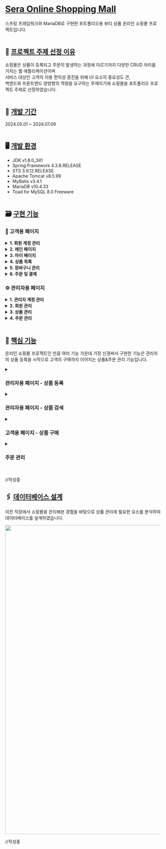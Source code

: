 # <u>Sera Online Shopping Mall</u>
스프링 프레임워크와 MariaDB로 구현한 포트폴리오용 뷰티 상품 온라인 쇼핑몰 프로젝트입니다.
<br><br>

## 📝 <u>프로젝트 주제 선정 이유</u>
쇼핑몰은 상품이 등록되고 주문이 발생하는 과정에 이르기까지 다양한 CRUD 처리를 거치는 웹 애플리케이션이며<br>
서비스 대상인 고객의 이용 편의성 증진을 위해 UI 요소의 중요성도 큰,<br>
백엔드와 프론트엔드 양방향의 역량을 요구하는 주제이기에 쇼핑몰을 포트폴리오 프로젝트 주제로 선정하였습니다.
<br><br>

## 📅 <u>개발 기간</u>
2024.05.01 ~ 2024.07.09
<br><br>

## 🖥️ <u>개발 환경</u>
*  JDK v1.8.0_341
*  Spring Framework 4.3.8.RELEASE
*  STS 3.9.12.RELEASE
*  Apache Tomcat v8.5.99
*  MyBatis v3.4.1
*  MariaDB v10.4.33
*  Toad for MySQL 8.0 Freeware
<br><br>

## 🗃️ <u>구현 기능</u>
### 🛒 고객용 페이지

<details> 
  <summary><strong>1. 회원 계정 관리</strong></summary>
  
  - 회원가입
  - 로그인/로그아웃
  - 아이디 찾기/비밀번호 재설정
</details>

<details>
  <summary><strong>2. 메인 페이지</strong></summary>
  
  - 베스트셀러 상품 출력
  - 피부 타입별 추천 상품 출력
</details>

<details>
  <summary><strong>3. 마이 페이지</strong></summary>
  
  - 회원정보 수정
  - 회원 탈퇴
  - 마일리지 조회
  - 주문 내역 조회
  - 주문 취소/반품 요청
</details>

<details>
  <summary><strong>4. 상품 목록</strong></summary>

  - 상품 목록 및 검색
  - 상품 상세 페이지
  - 상품 조회수 표시
  - 상품 리뷰 및 평가
</details>

<details>
  <summary><strong>5. 장바구니 관리</strong></summary>
  
  - 장바구니 등록
  - 장바구니 조회
  - 장바구니 삭제
</details>

<details>
  <summary><strong>6. 주문 및 결제</strong></summary>
  
  - 주문 등록
  - 비회원 주문
  - 결제 처리
  - 마일리지 적립
  - 마일리지 차감
</details>

### ⚙️ 관리자용 페이지

<details>
  <summary><strong>1. 관리자 계정 관리</strong></summary>
  
  - 관리자 등록
  - 로그인/로그아웃
  - 관리자 목록
  - 관리자 검색
  - 관리자 수정
</details>

<details>
  <summary><strong>2. 회원 관리</strong></summary>
  
  - 회원 목록
  - 회원 검색
  - 회원 수정
  - 블랙리스트/휴면 회원 등록
  - 블랙리스트/휴면 회원 목록 조회
  - 블랙리스트/휴면 회원 검색
  - 블랙리스트/휴면 회원 상태 해제
</details>

<details>
  <summary><strong>3. 상품 관리</strong></summary>
  
  - 카테고리 목록 조회
  - 상품 등록
  - 상품 검색
  - 상품 수정
  - 상품 품절
  - 상품 일시 삭제
  - 상품 복원
  - 상품 영구 삭제
</details>

<details>
  <summary><strong>4. 주문 관리</strong></summary>
  
  - 주문 목록
  - 주문 검색
  - 주문 정보 수정
  - 주문 취소/반품 처리
</details>
<br> 

## 📍 <u>핵심 기능</u>
온라인 쇼핑몰 프로젝트인 만큼 여러 기능 가운데 가장 신경써서 구현한 기능은 관리자의 상품 등록을 시작으로 고객의 구매까지 이어지는 상품&주문 관리 기능입니다.

<details>
  <summary><h3>관리자용 페이지 - 상품 등록</h3></summary>
  <br>

  <h4>- 상품 정보 입력폼</h4>
  <div>
    ${\textsf{\color{LightGray}/sera/src/main/webapp/WEB-INF/views/admin/goods/goodsRegist.jsp 중}}$
    <p>
      <img src="https://github.com/user-attachments/assets/71dd79c7-5493-497a-98bc-2f3045065359" width="500px">
      <img src="https://github.com/user-attachments/assets/12711609-83e0-41a7-ae78-3338bd505bcc" width="500px">
    </p>
  </div>

  상품 등록 페이지의 모습입니다.<br> 
  상품 관리에 필요한 일련의 정보들을 Controller를 통해 DB로 전달하기 위한 입력폼을 구성했습니다.
  <br><br>

  <h4>- 상품 매입가에 따른 판매가 최소치 설정</h4>
  <div>
    ${\textsf{\color{LightGray}/sera/src/main/webapp/WEB-INF/views/admin/goods/goodsRegist.jsp 중}}$
    <p>
      <img src="https://github.com/user-attachments/assets/32cc16a9-dc59-40f1-9cda-ddb84ff3c1c4" width="500px">
      <img src="https://github.com/user-attachments/assets/424e20dd-ab2a-4bed-9bfb-625b3babd09a" width="500px">
    </p>
  </div>
  매입가 보다 판매가를 낮은 값으로 입력할 수 없도록 하기 위해 매입가의 입력 값이 변경되는 경우 판매가를 입력하는 number 타입 input 태그의 min 속성 값을 매입가에 입력된 값으로 변경 되도록 구현했습니다.
  <br><br> 
  판매가를 포함한 number 타입 input 태그의 입력 값이 min 속성보다 작은 경우 
  입력된 값을 min값으로 변경되도록 구현하는 코드를 추가로 작성했습니다.
  <br><br>

  <h4>- 상품 섬네일 이미지 업로드</h4>
  <div>
    ${\textsf{\color{LightGray}/sera/src/main/webapp/WEB-INF/views/admin/goods/goodsRegist.jsp 중}}$
    <p>
      <img src="https://github.com/user-attachments/assets/72e503ea-d91c-4ca8-aca2-9e3290841d1f" width="300px">
    </p>
  </div>

  <div>
    ${\textsf{\color{LightGray}/sera/src/main/webapp/resources/js/empImageUpload.js 중}}$
    <p>
      <img src="https://github.com/user-attachments/assets/4c56710b-6c3c-4441-a19d-74c6c2e31fca" width="500px">
    </p>
  </div>

  <div>
    ${\textsf{\color{LightGray}/sera/src/main/java/org/admin/controller/EmpController.java 중}}$
    <p>
      <img src="https://github.com/user-attachments/assets/54471773-fda2-4816-a9d5-73f3e3f4be7e" width="800px">
    </p>
  </div>

  <div>
    ${\textsf{\color{LightGray}/sera/src/main/java/org/admin/controller/AdminGoodsController.java 중}}$
    <p>
      <img src="https://github.com/user-attachments/assets/d1e5eb57-c08f-4bff-a354-1dde295278c3" width="500px">
      <img src="https://github.com/user-attachments/assets/0033ca15-709f-4321-8b41-6ec181bf3803" width="400px">
    </p>
  </div>
  상품 섬네일 이미지 등록은 미리보기 처리를 위해 페이지 전체 갱신 없이 ajax로 처리했습니다. 
  <br>
  이때 AdminGoodsController.java에서 goodsRegist.jsp로 전달된 <strong>등록일자 + 로그인한 관리자 id + 현재 상품 이미지 디렉토리 내 파일 수</strong> 조합으로 된 문자열 값을 이미지 파일이 업로드 될 디렉토리명으로 생성하기 위해 ajax url 요청으로 문자열 값을 itemName 파라미터로 전달했습니다.
  <br><br>

  <h4>- 상품 상세 정보 (이미지 + 텍스트) 업로드</h4>
  <div>
    ${\textsf{\color{LightGray}/sera/src/main/webapp/WEB-INF/views/admin/goods/goodsRegist.jsp 중}}$
    <p>
      <img src="https://github.com/user-attachments/assets/b7e7ae54-b70f-4083-b829-83db4fdf60f4" width="400px">
      <img src="https://github.com/user-attachments/assets/d7fe9e9b-699d-47f6-82d0-834233fb4141" width="500px">
    </p>
  </div>

  <div>
    ${\textsf{\color{LightGray}/sera/src/main/java/org/admin/controller/EmpController.java 중}}$
    <p>
      <img src="https://github.com/user-attachments/assets/02a30938-19fd-4223-bb29-3467c9f04e81" width="500px">
    </p>
  </div>

  상품 상세 정보는 이미지와 텍스트가 같이 내용에 첨부될 수 있도록 textarea 태그와 ckeditor로 구현했습니다.
  <br><br>
  이때 상품 섬네일 이미지와 마찬가지로 AdminGoodsController.java에서 goodsRegist.jsp로 전달된 <strong>등록일자 + 로그인한 관리자 id + 현재 상품 이미지 디렉토리 내 파일 수</strong> 조합의 된 문자열 값을 이미지 파일이 업로드 될 디렉토리명으로 생성하기 위해 ajax url 요청으로 문자열 값을 imgaeUploadPath 파라미터로 전달했습니다.

<br><br>

이렇게 입력된 정보들은 goodsRegist.jsp에서 AdminGoodsController.java의 goodsRegist 메서드로 입력 정보의 요청을 전달, AdminGoodsController에서 service, repository 순으로 요청을 전달하여 DB의 상품 정보 테이블에 새로운 상품 정보를 등록합니다.
<br><br>
</details>

<details>
  <summary><h3>관리자용 페이지 - 상품 검색</h3></summary>
  <br>

  <h4>- 상품 검색폼</h4>
  <div>
    ${\textsf{\color{LightGray}/sera/src/main/webapp/WEB-INF/views/admin/goods/goodsList.jsp 중}}$
    <p>
      <img src="https://github.com/user-attachments/assets/6e943083-f368-4b8a-a82e-b1c987c0fb0a" width="500px">
    </p>
  </div>
  상품 목록 페이지중 검색폼의 모습입니다.<br>
  관리자 페이지에서 상품을 조건별로 검색하는 기능을 구현하기 위해 &lt;input type="text"&gt;, &lt;input type="date"&gt;, &lt;input type="number"&gt;, &lt;select&gt;, &lt;input type="radio"&gt; 태그를 사용하여 여러 검색 조건을 입력받는 입력폼을 구현했습니다.
  <br>
  입력받은 값은 SELECT 쿼리문으로 DB에서 상품 목록을 검색할 때의 조건으로 사용됩니다.
  <br><br>
  <strong>&lt;input type="text"&gt;, &lt;input type="date"&gt;, &lt;input type="number"&gt;</strong> 태그로 입력받은 값들은 상품명, 상품 가격과 같이 관리자가 자유롭게 입력할 수 있는 키워드로 SELECT 쿼리문에서 WHERE 절의 비교 조건값으로 사용됩니다.<br>
  <strong>&lt;select&gt;</strong> 태그로 받은 값은 등록일/수정일, 판매가/매입가와 같은 검색 유형을 선택하는 값으로 SELECT 쿼리문에서 WHERE 절의 컬럼명으로 사용됩니다.<br>
  <strong>&lt;input type="radio"&gt;</strong> 태그로는 검색 조건을 선택적으로 입력 받으며 입력 받은 값은 SELECT 쿼리문에서 WHERE 절의 비교 조건값으로 사용됩니다.<br>
  <br><br>

  <h4>- 분류별 상품 검색</h4>
  <div>
    ${\textsf{\color{LightGray}/sera/src/main/resources/mappers/adminGoodsMapper.xml 중}}$
    <p>
      <img src="https://github.com/user-attachments/assets/a8076a80-95ab-4689-b09e-84f9cf78453f" width="500px">
    </p>
  </div>
  <div>
    ${\textsf{\color{LightGray}/sera/src/main/webapp/WEB-INF/views/admin/goods/goodsList.jsp 중}}$
    <p>
      <img src="https://github.com/user-attachments/assets/6cf0681f-ba96-49b8-b805-faec0a2c3752" width="500px">
    </p>
  </div>
  검색폼 분류 항목에서 &lt;select&gt; 태그로 입력받은 값은 searchkey 파라미터로 전달되어 SELECT 쿼리문에서 WHERE 절의 컬럼명으로 사용됩니다.<br>
  아래는 선택된 검색 유형별로 SELECT 쿼리문에서 어떤 컬럼명이 사용 되는지를 설명한 예시입니다.<br><br>
  
  <strong>상품명</strong> ->  goods_name : tbl_goods(상품) 테이블에서 상품명을 저장한 컬럼<br>
  <strong>일련번호</strong> -> goods_id : tbl_goods(상품) 테이블에서 상품의 일련번호를 저장한 컬럼<br>
  <strong>상품 검색키워드</strong> -> goods_search_key : tbl_goods(상품) 테이블에서 검색 키워드를 저장한 값으로 고객이 상품을 검색할 때 입력할만한, 상품과 관련성이 높은 키워드를 저장하여 검색 노출도를 올리기 위해 사용하는 컬럼입니다.<br> 
  <strong>등록자</strong> -> emp_id : tbl_goods(상품) 테이블에서 상품을 등록한 관리자의 계정 id를 저장한 값이며 유효한 값만을 저장하기 위해 tbl_emp(관리자) 테이블의 PRIMARY KEY를 참조한 컬럼입니다.<br>
  <br>
  검색폼 분류 항목에서 &lt;input type="text"&gt; 태그로 입력 받은 값은 searchKeyVaue 파라미터로 전달되어 SELECT 쿼리문에서 WHERE 절의 조건값으로 사용됩니다.<br>
  LIKE 술어로 조회하기에 선택한 분류(컬럼)에서 입력한 문자열 값과 일부 일치하는 상품들이 검색됩니다.
  <br><br>

  <h4>- 카테고리별 상품 검색</h4>
  <div>
    ${\textsf{\color{LightGray}/sera/src/main/webapp/WEB-INF/views/admin/goods/goodsList.jsp 중}}$
    <p>
      <img src="https://github.com/user-attachments/assets/f2aba10d-3f57-4d87-a4c4-166555ba704d" width="500px">
    </p>
  </div>
  모든 상품들은 대분류 - 중분류 층으로 이루어진 카테고리 값을 가지고 있습니다.<br>
  상품 검색시 카테고리별 상품 검색이 가능하도록 구현하였습니다.
  <br><br>

  <h4>- 데이터베이스의 카테고리 테이블을 참조하여 검색</h4>
  <div>
    ${\textsf{\color{LightGray}/sera/src/main/resources/mappers/adminGoodsMapper.xml 중}}$
    <p>
      <img src="https://github.com/user-attachments/assets/03314e2e-a35b-4bd7-9555-ed62c56c79dd" width="500px">
    </p>
  </div>
  <div>
    ${\textsf{\color{LightGray}상품 테이블과 카테고리 테이블의 foreign key 제약 관계}}$
    <p>
      <img src="https://github.com/user-attachments/assets/3be0b76b-572c-4527-aafe-781fe9fd11cd" width="500px">
    </p>
  </div>
  상품 정보중 대분류, 중분류의 카테고리 값은 유효한 값만을 저장하게 하기 위해 DB에서 tbl_goods(상품) 테이블과 tbl_category(카테고리) 테이블간에 FOREIGN KEY 제약 조건을 걸어두었습니다.<br>
  따라서 SELECT 쿼리문에서 카테고리 값을 검색 조건으로 사용할 경우 상품 테이블과 카테고리 테이블을 조인하여 검색합니다.
  <br>
  <strong>*상품 테이블에는 카테고리 관련 정보중 카테고리 번호만 저장되어 있고
  카테고리의 대분류명, 중분류명 값은 카테고리 테이블에 저장되어 있습니다.</strong>
  <br><br>

  <h4>- 관리자 권한에 따라 선택 가능한 카테고리 항목</h4>
  <div>
    ${\textsf{\color{LightGray}최고 권한의 관리자로 로그인한 경우}}$
      <p><img src="https://github.com/user-attachments/assets/c7b89105-3614-413e-8def-9327f805c5e4" width="500px"></p>
  </div>
  <div>
    ${\textsf{\color{LightGray}"헤어케어" 카테고리의 담당 부서 관리자로 로그인 한 경우}}$
      <p><img src="https://github.com/user-attachments/assets/ee09b64d-19e1-4b50-81b7-47854a5ef3af" width="500px"></p>
  </div>
  <div>
    ${\textsf{\color{LightGray}"바디 핸드케어" 카테고리의 담당 부서 관리자로 로그인 한 경우}}$
      <p><img src="https://github.com/user-attachments/assets/c794de13-d08e-4bc0-9c4a-0ba427ca7a5d" width="500px"></p>
  </div>
  <div>
    ${\textsf{\color{LightGray}/sera/src/main/webapp/WEB-INF/views/admin/goods/goodsList.jsp 중}}$
      <p><img src="https://github.com/user-attachments/assets/7d08eee4-8fdd-4308-9a36-a0e4bf082123" width="650px"></p>
  </div>

  카테고리 항목에서 &lt;select&gt; 태그 내의 선택값은 JSTL Core의 &lt;if&gt; 태그를 사용하여 관리자의 부서에 해당되는 카테고리만 표기 되도록 구현했습니다.
  <br><br>

  <h4>- 관리자 권한에 따라 검색되는 상품 필터링</h4>
  <div>
    ${\textsf{\color{LightGray}/sera/src/main/resources/mappers/adminGoodsMapper.xml 중}}$
    <p>
      <img src="https://github.com/user-attachments/assets/ed6acf6c-42ad-44ae-8b73-58c71a1bf876" width="500px">
    </p>
  </div>
  상품이 검색될 때 카테고리별 담당 부서의 관리자나 최고 권한을 가진 관리자에게만 검색 되도록 제한을 걸었습니다.<br>
  DB의 tbl_category (상품 카테고리) 테이블과 tbl_emp (관리자 정보) 테이블에는 담당 부서명을 저장하는 depart 컬럼이 있으며<br> 
  SELECT 쿼리문으로 상품 조회시 두 테이블의 depart 컬럼의 값을 비교하여 일치하는 경우에만 상품이 검색되는 형태로 구현했습니다.
  <br><br>
  
  검색폼 카테고리 항목에서 &lt;select&gt; 태그로 입력받은 값(카테고리 대분류, 소분류)은 inputCateId 파라미터로 전달됩니다. 선택된 값이 없는 경우 “not_choose” 문자열 값이 전달됩니다.
  depart 파리미터로는 로그인중인 관리자의 부서명 정보가 전달되며 inputCateId로 전달 받은 값이 "not_choose"인 경우 전달받은 depart 파라미터의 값으로 관리자의 부서 정보와 일치하는 상품을 검색합니다.
  <br><br>
  최고 관리자의 경우 부서에 상관없이 모든 상품의 조회가 가능하므로 이 조건을 무시합니다.
  (최고 관리자의 경우 depart로 all 값이 전달되어 이 경우 and cate.depart = #{depart} 쿼리문을 실행하지 않습니다.)
  <br><br>

  <h4>- 입력된 카테고리 값에 따른 상품 검색</h4>
  <div>
    ${\textsf{\color{LightGray}/sera/src/main/resources/mappers/adminGoodsMapper.xml 중}}$
    <p>
      <img src="https://github.com/user-attachments/assets/3a254186-f97a-4dbc-b7b6-67d8b16baec7" width="500px">
    </p>
  </div>
  <div>
    ${\textsf{\color{LightGray}/sera/src/main/webapp/WEB-INF/views/admin/goods/goodsList.jsp 중}}$
    <p>
      <img src="https://github.com/user-attachments/assets/013516ea-1b56-4fad-968a-9f0d82a57e3e" width="500px">
    </p>
  </div>
  카테고리 항목의 &lt;select&gt; 태그에서 전달된 값이 있는 경우 선택한 카테고리명을 조건으로 상품 목록을 검색합니다.
  <br><br>
  main_type : 대분류명<br>
  Category_id : 중분류명 대신 카테고리 아이디 값으로 비교
  <br><br>
  대분류, 중분류 select 값 중 “전체”를 선택하면 카테고리명 대신 “allType” 문자열 값이 전달됩니다. 
  <br><br>
  이 경우 카테고리명을 조건으로 한 비교 쿼리문을 실행하지 않고 모든 상품을 검색합니다.
  <br><br>
  <strong>* 카테고리 select 항목의 ”전체” 옵션은 최고 관리자에게만 노출됩니다.</strong>
  <br><br>

  <h4>- 판매 상태별 상품 검색</h4>
  <div>
    ${\textsf{\color{LightGray}/sera/src/main/resources/mappers/adminGoodsMapper.xml 중}}$
    <p>
      <img src="https://github.com/user-attachments/assets/a4244871-4e13-470f-9f26-300cdf94ce7b" width="500px">
    </p>
  </div>
  <div>
    ${\textsf{\color{LightGray}/sera/src/main/webapp/WEB-INF/views/admin/goods/goodsList.jsp 중}}$
    <p>
      <img src="https://github.com/user-attachments/assets/377ff229-01ab-4db0-9368-6173dc30d864" width="500px">
    </p>
  </div>
  판매 상태별로 상품을 검색하기 위해 판매 상태 정보를 담은 값을 saleActive 파라미터로 전달합니다.
  <br><br>
  <strong>상품 목록 페이지</strong>에서 검색하는 경우 saleActive의 값이 <strong>for_sale</strong>로 전달되며<br>
  <strong>삭제 상품 목록 페이지</strong>에서 검색 하는 경우 saleActive 값이 <strong>goods_delete</strong>로 전달됩니다.
  <br><br>

   <h4>- 가격, 등록 일자별 상품 검색</h4>
   <div>
    ${\textsf{\color{LightGray}/sera/src/main/resources/mappers/adminGoodsMapper.xml 중}}$
    <p>
      <img src="https://github.com/user-attachments/assets/71a29991-acfd-4f7b-bfda-d8de57286912" width="500px">
    </p>
  </div>
  <div>
    ${\textsf{\color{LightGray}/sera/src/main/webapp/WEB-INF/views/admin/goods/goodsList.jsp 중}}$
    <p>
      <img src="https://github.com/user-attachments/assets/3acef6de-03ec-4a37-a29e-5f2410eae129" width="500px">
    </p>
  </div>
  입력한 가격 범위(매입가/판매가), 일자 범위(등록일/수정일)를 조건으로 상품을 검색합니다.
  <br><br>
  ${priceRangeSelect} : 등록/수정일 항목의 &lt;select&gt; 태그에서 선택한 값<br>
  #{priceBeign} : 판매 항목의 첫번째 &lt;input type="number"&gt; 입력폼에 입력한 값<br>
  #{priceEnd} : 판매 항목의 두번째 &lt;input type="number"&gt; 입력폼에 입력한 값
  <br><br>
  ${dateRangeSelect} : 등록/수정일 항목의 &lt;select&gt; 태그에서 선택한 값<br>
  #{dateBeign} : 등록/수정일 항목의 첫번째 &lt;input type="date"&gt; 입력폼에 입력한 값<br>
  #{dateEnd} : 등록/수정일 항목의 두번째 &lt;input type="date"&gt; 입력폼에 입력한 값
  <br><br>
  ${turnSelect} : 정렬기준 항목의 &lt;input type="radio"&gt; 태그 중 선택한 값<br>
  ${listSort} : 내림자순, 오름차순 중 선택한 값
  <br><br>

  <h4>- 목록 페이지의 페이지 번호에 따른 검색 상품수 범위 설정</h4>
  <div>
    ${\textsf{\color{LightGray}/sera/src/main/webapp/WEB-INF/views/admin/goods/goodsList.jsp 중}}$
    <p>
      <img src="https://github.com/user-attachments/assets/48414fa3-2026-46af-bd69-5a30c827f8cf" width="500px">
    </p>
  </div>
  <div>
    ${\textsf{\color{LightGray}/sera/src/main/resources/mappers/adminGoodsMapper.xml 중}}$
    <p>
      <img src="https://github.com/user-attachments/assets/e223c9e4-5a98-4356-9a9b-34cd1bd74394" width="500px">
    </p>
  </div>
  <div>
    ${\textsf{\color{LightGray}/sera/src/main/java/org/admin/controller/AdminGoodsController.java 중}}$
    <p>
      <img src="https://github.com/user-attachments/assets/6d0a1417-527e-4a39-b7ed-70b142598b34" width="500px">
    </p>
  </div>
  LIMIT 술어를 사용하여 상품 목록 페이지의 페이지 번호에 따라 검색할 상품의 범위를 설정합니다.
  <br><br>
  pageCnt (정수형 변수) : 제한된 조회 범위 중 시작 순번<br>
  PAGE_MAX_AD_GOODS_CNT (정수형 상수) : 한 페이지에 표시할 최대 상품 개수 = 10
  <br><br>
  예로 페이지 번호가 3이면<br>
  pageCnt = (3-1) * 10 = 20<br>
  조회된 상품 중 21번째 상품부터 10개의 상품을 정보를 반환합니다<br>
  <strong>*LIMIT의 범위는 0번부터 순번을 새기 시작하므로 20은 21번째 상품을 의미</strong>
  <br><br>
  
  <h4>- 검색된 상품 정보 전달</h4>
  <div>
    ${\textsf{\color{LightGray}/sera/src/main/java/org/admin/controller/AdminGoodsController.java 중}}$
    <p>
      <img src="https://github.com/user-attachments/assets/f53ebaff-d52a-4409-81de-b274304b84fd" width="500px">
    </p>
  </div>
  조회된 상품 정보들은 GoodsVO 클래스형 배열 변수에 저장되어 다시 상품 목록 페이지로 전달됩니다.
  <br><br>
</details>

<details>
  <summary><h3>고객용 페이지 - 상품 구매</h3></summary>
  <br>

  <h4>- 상품 정보 조회</h4>
  <div>
    ${\textsf{\color{LightGray}/sera/src/main/java/org/sera/controller/GoodsController.java 중}}$
    <p>
      <img src="https://github.com/user-attachments/assets/41b9a6bb-fd1d-4fb0-a0fd-7e4512ab8486" width="500px">
    </p>
  </div>
  <div>
    ${\textsf{\color{LightGray}/sera/src/main/webapp/WEB-INF/views/goods/goodsOne.jsp 중}}$
    <p>
      <img src="https://github.com/user-attachments/assets/5258ad76-31db-4245-8c4f-7546899052f7" width="1000px">
    </p>
  </div>
  <div>
    ${\textsf{\color{LightGray}/sera/src/main/webapp/WEB-INF/views/goods/goodsOne.jsp 중}}$
    <p>
      <img src="https://github.com/user-attachments/assets/fdf43819-9786-448a-86cf-2f452549abfc" width="700px">
    </p>
  </div>
  상품 상세 페이지입니다. <br> 
  Contorller로 상품 상세 페이지 호출 요청이 전달되면 요청과 함께 전달받은 상품 일련번호 값으로 DB의 tbl_goods(상품 정보) 테이블에서 일련번호에 해당하는 상품 정보를 검색하여 
  ValueObject GoodsVO 클래스형 변수 gvo에 값을 저장한 후 상품 페이지 view에 goodsInfo라는 이름으로 상품 정보를 전달합니다.
  <br><br><br>

  <h4>- 상품 재고량에 따른 상품 구매량 제한</h4>
  <div>
    ${\textsf{\color{LightGray}/sera/src/main/webapp/WEB-INF/views/goods/goodsOne.jsp}}$
    <p><img src="https://github.com/user-attachments/assets/c0f8ea4d-4d8c-4ac0-a342-44bca4df87b2" width="500px"></p>
    <p><img src="https://github.com/user-attachments/assets/5674f910-4aec-497f-bcaf-d1b55437d79d" width="700px"></p>
    <p><img src="https://github.com/user-attachments/assets/55152f42-be8d-4a9b-acc3-4da6c6ef54e4" width="500px"></p>
    <p><img src="https://github.com/user-attachments/assets/d156ce03-7549-4c57-8c86-3d362dbb47e6" width="500px"></p>
  </div>
  Contorller에서 전달받은 상품 정보(goodsInfo)의 속성 amount는 상품의 재고량을 저장한 값으로 구매 수량을 입력하는 &lt;input type="number"&gt; 태그에서 max 속성의 값으로 사용됩니다.<br>
  입력된 구매 수량의 값이 amount 값을 초과하는 경우 구매 수량의 값을 amount와 동일한 값으로 변경시키고 최대 구매 가능한 수량을 구매 수량 입력란 우측에 표기하여 재고량 이상으로 구매할 수 없도록 설정하였습니다.
  <br><br>

  <h4>- 상품 구매 방식 선택</h4>
  BUY IT NOW 버튼을 클릭하면 주문서 작성 페이지를 호출하고<br>
  ADD TO CART 버튼을 클릭하면 상세 페이지에 표시중인 상품 정보를 DB의 tbl_cart(장바구니) 테이블에 저장합니다.
  <br><br>

  <h4>- 장바구니 담기</h4>
  <div>
    ${\textsf{\color{LightGray}/sera/src/main/java/org/sera/controller/GoodsController.java 중}}$
    <p>
      <img src="https://github.com/user-attachments/assets/430547ed-a624-4ca9-9d27-733d7bd85c4d" width="500px">
    </p>
  </div>
  상품 상세 페이지에서 ADD TO CART 버튼을 클릭하여 장바구니 페이지를 호출하면 상품 정보와 회원 로그인 중인 고객의 id 정보를 DB의 tbl_cart(장바구니) 테이블에 저장합니다.<br>
  고객의 회원 id는 장바구니 테이블에 등록된 회원간의 장바구니 정보를 구별하는데 사용됩니다.
  <br><br>

  <h4>- 장바구니에 이미 담긴 상품을 추가로 담기</h4>
  <div>
    ${\textsf{\color{LightGray}/sera/src/main/java/org/sera/controller/GoodsController.java 중}}$
    <p>
      <img src="https://github.com/user-attachments/assets/8ebfdfb9-09f8-4909-ac41-bc014a7272d6" width="500px">
    </p>
  </div>
  장바구니에 이미 등록되어 있는 상품을 추가로 담는 경우 상품 정보를 추가로 INSERT 시키는것이 아닌 기존에 담긴 동일 상품의 정보중 구매 수량 값만을 UPDATE 시킵니다.<br>
  구매 수량 값을 추가시킬 때 기존에 담긴 구매 수량과 추가로 담는 구매 수량의 합산 값이 상품의 재고량을 초과하는 경우 구매 수량 값을 재고량 값으로 UPDATE 시킵니다.
  <br><br>

  <h4>- 장바구니에서 구매 수량 변경</h4>
  <div>
    ${\textsf{\color{LightGray}/sera/src/main/webapp/WEB-INF/views/goods/cart.jsp 중}}$
    <p>
      <img src="https://github.com/user-attachments/assets/34cb9454-da6d-4c11-bf02-89e9948f3aa3" width="300px">
    </p>
     <p>
      <img src="https://github.com/user-attachments/assets/4d8b3c0d-27dd-4319-9d8b-ed6d2380f4b7" width="700px">
      <img src="https://github.com/user-attachments/assets/59dc8e8c-f4c8-4381-98ed-0220e59369ef" width="700px">
    </p>
  </div>
  장바구니에서도 구매 수량 변경을 가능하게 구현 했습니다. <br> 
  변경된 구매 수량이 DB에 반영될 때 마다 페이지 재호출이 반복되면 사용자에게 피로를 유발하기에 DB에 반영하는 작업 호출은 Ajax를 통하여 비동기로 처리하였습니다.
  이 때 역시 상품의 재고량 이상의 구매 수량을 입력하는것은 불가능하도록 설정했습니다.
  <br><br>

  <h4>- 장바구니에서 주문서 페이지 호출</h4>
  <div>
    ${\textsf{\color{LightGray}/sera/src/main/webapp/WEB-INF/views/goods/cart.jsp 중}}$
    <p>
      <img src="https://github.com/user-attachments/assets/3d498f8e-2d05-45a6-877b-264539014ea4" width="600px">
    </p>
  </div>
  장바구니 페이지에서 전체구매 버튼을 클릭하면 Controller를 통해 주문서 페이지를 호출하는데<br>
  이 때 로그인 중인 회원의 id를 통해 DB의 tbl_cart(장바구니) 테이블에서 상품 정보들을 검색하여 CartVO(ValueObject) 배열 변수에 저장합니다.<br>
  저장된 상품 정보는 orderInfo라는 이름으로 주문서 페이지 view에 전달됩니다.<br><br>
  그와 동시에 DB의 tbl_member(회원) 테이블에서 회원의 마일리지 정보를 검색하여 회원 로그인 세션에 저장시킵니다.
  <br><br>

  <h4>- 주문서 작성(구매 상품 목록)</h4>
  <div>
    ${\textsf{\color{LightGray}/sera/src/main/webapp/WEB-INF/views/goods/orderForm.jsp 중}}$
    <p>
      <img src="https://github.com/user-attachments/assets/654bb8e0-b484-4d48-9393-cdb940f4e95b" width="500px">
      <img src="https://github.com/user-attachments/assets/1af0016b-e7ab-4ad7-b5f0-7b5dbc048131" width="500px">
    </p>
  </div>
  주문서 작성 페이지중 구매하는 상품의 목록을 안내해주는 단락입니다.<br>
  url를 입력하여 주문서 페이지에 접속하는 등 올바르지 않은 경로로 주문서 페이지에 접근하여 표시할 상품 정보가 없는 경우 "상품 정보가 없습니다." 메세지기 출력 되도록 설정하였습니다. 
  <br><br>

  <h4>- 주문서 작성(배송 정보 작성)</h4>
  <div>
    ${\textsf{\color{LightGray}/sera/src/main/webapp/WEB-INF/views/goods/orderForm.jsp 중}}$
    <p>
      <img src="https://github.com/user-attachments/assets/fd3996f3-8a2c-4a61-91ac-27e0fc9749be" width="500px">
      <img src="https://github.com/user-attachments/assets/3383a226-feef-4ffc-b731-de90c432c0a9" width="500px">
    </p>
  </div>
  주문자의 배송지 정보를 작성하는 단락입니다.<br>
  회원 로그인이 되어 있는 경우 DB의 tbl_member(회원) 테이블에서 배송에 필요한 정보를 조회하여 자동으로 기입하도록 구현했습니다.
  <br><br>

  <h4>- 주문서 작성(결제 정보 작성)</h4>
  <div>
    ${\textsf{\color{LightGray}/sera/src/main/webapp/WEB-INF/views/goods/orderForm.jsp 중}}$
    <p>
      <img src="https://github.com/user-attachments/assets/592bfb79-6e51-48aa-bfae-9f8669806f80" width="330px">
      <img src="https://github.com/user-attachments/assets/0c33809e-53ce-44ea-89fb-976575b154b1" width="330px">
      <img src="https://github.com/user-attachments/assets/11107087-837b-40a2-aa4c-7f698d307505" width="330px">
    </p>
    <p><img src="https://github.com/user-attachments/assets/ae1a8b08-8d7d-431c-896b-c15ce558f430" width="600px"></p>
  </div>
  마일리지로 결제 금액을 할인하고 결제 수단을 선택하는 단락입니다.<br>
  마일리지 입력란은 &lt;input type="number"&gt; 태그로 구현되어 있으며 회원이 보유중인 마일리지 값이 &lt;input type="number"&gt; 태그의 placeholder 속성으로 표시되어 최대 얼마의 할인이 가능한지 알 수 있도록 구현했습니다.<br>
  마일리지 입력란은 보유중인 마일리지 보다 큰 액수를 입력하면 보유중인 마일리지 최대 액수로 입력 값이 변경되며<br>
  보유 마일리지가 총 주문 금액 보다 큰 경우 마일리지 최대 금액을 입력하면 총 주문 금액으로 입력 값이 변경되도록 설정하였습니다.
  <br><br>

  <h4>- 주문서 작성(총 결제 금액 확인)</h4>
  <div>
    ${\textsf{\color{LightGray}/sera/src/main/webapp/WEB-INF/views/goods/orderForm.jsp 중}}$
    <p><img src="https://github.com/user-attachments/assets/0fd06d88-3c41-4ce0-8d6a-e2ec5103eaf5" width="500px"></p>
    <p><img src="https://github.com/user-attachments/assets/3a874c42-6689-4d83-a1ce-b815ed3abf96" width="500px"></p>
  </div>
  결제할 총 금액을 안내하는 결제 금액란입니다.<br>
  상품 목록에 표시된 금액을 모두 합산한 후 마일리지 사용이 이루어진 경우 사용액 만큼 차감하여 표시하도록 구현했습니다.
  <br><br>
  
  <h4>- 주문서 작성(주문 결과)</h4>
  <div>
    ${\textsf{\color{LightGray}/sera/src/main/webapp/WEB-INF/views/goods/orderForm.jsp 중}}$
    <p>
      <img src="https://github.com/user-attachments/assets/88d97a81-04a3-4b22-ac84-cdca741949fe" width="500px">
      <img src="https://github.com/user-attachments/assets/d1457642-b846-40ab-b71c-0c5d84bc2027" width="500px">
    </p>
    <p>
      <img src="https://github.com/user-attachments/assets/30559109-81a8-4055-9470-e8fb00334cd2" width="500px">
      <img src="https://github.com/user-attachments/assets/7cef2d53-3003-4360-870b-274f8bf5d864" width="500px">
    </p>
  </div>
  주문서 작성 완료 후 결제 버튼을 누르면 결제 요청에 대한 처리 결과를 보여주는 주문 결과 페이지를 호출하게 됩니다.<br>
  결제 처리 결과에 따라 다른 메세지를 출력하게 구현했습니다.
  <br><br>
  <strong>결제가 정상적으로 이루어진 경우 </strong> : "주문이 완료 되었습니다." 메세지를 출력합니다.<br>
  <strong>비정상적인 경로로 주문 결과 페이지를 호출한 경우 </strong> : "잘못된 접근입니다." 메세지를 출력합니다.<br>
  <strong>주문 요청한 수량보다 재고가 적은 경우 </strong> : "요청 구매 수량보다 재고 수량이 적어 구매가 불가합니다." 메세지를 출력합니다.<br> 주문이 여러 사용자에게서 동시다발적으로 이루어질 경우 주문 처리 도중에 다른 주문자에 의해 재고가 차감되는 경우를 대비한 메세지입니다. 
  <strong>주문한 상품의 정보를 찾을 수 없는 경우 </strong> : "상품 정보가 존재하지 않아 주문이 불가합니다." 메세지를 출력합니다.<br> 고객의 주문 처리 도중 관리자가 상품을 삭제하는 경우를 대비한 메세지입니다.
  <br><br>
</details>

<details>
  <summary><h3>주문 관리</h3></summary>
  <br>
  <h4>- 구매 내역 조회 (고객)</h4>
  <div>
    ${\textsf{\color{LightGray}/sera/src/main/webapp/WEB-INF/views/member/mypage.jsp 중}}$
    <p><img src="https://github.com/user-attachments/assets/71d18ef0-43b9-4cb2-84b8-e8f72205c65d" width="700px"> </p>
    <p><img src="https://github.com/user-attachments/assets/e28344a4-3bcd-4938-b93c-16c60b4b9652" width="500px"> </p>
  </div>
  마이페이지중 주문내역을 배송상태별로 보여주는 진행 주문 단락입니다.<br>
  DB의 tbl_orders(주문내역) 테이블에서 회원의 검색한 회원의 주문 정보중 배송상태값을 orderStauts라는 이름으로 전달받아 배송상태별로 정렬시켰습니다.
  <br><br><br>

  <div>
    ${\textsf{\color{LightGray}/sera/src/main/webapp/WEB-INF/views/member/mypage.jsp 중}}$
    <p><img src="https://github.com/user-attachments/assets/c25e85ff-23ca-4ae8-abc5-8666c62d5a66" width="700px"></p>
    <p><img src="https://github.com/user-attachments/assets/379c1cae-ac44-4791-83fc-2d7bcdc1326c" width="700px"></p>
  </div>
  회원의 주문 목록을 나열한 단락입니다.<br>
  같은 주문번호에 해당하는 주문 목록을 묶어서 출력하기 위해 DB에서 주문번호를 먼저 검색하여 주문번호 목록을 ovoNumber 변수에 저장합니다.<br>
  ovoNumber 변수에 저장된 주문번호를 이용하여 주문번호 별로 검색된 주문 상세 정보들을 allOrders 변수에 저장합니다.<br>
  allOrders를 마이페이지 view로 전달하여 같은 주문번호에 속하는 주문번호들을 묶어서 출력합니다.
  <br><br><br>

  <div>
    ${\textsf{\color{LightGray}/sera/src/main/webapp/WEB-INF/views/member/mypage.jsp 중}}$
    <p>
      <img src="https://github.com/user-attachments/assets/328967eb-1df2-4129-9677-1999cdf1813b" width="500px">
    </p>
  </div>
  배송상태에 따라 주문에 대한 취소/반품 요청을 하거나 구매 확정을 진행하고 후기를 작성하는게 가능합니다.
  <br><br>
  <strong>결제완료</strong> : 이 단계에서는 주문 취소 요청하는 것이 가능합니다.<br>
  <strong>배송준비중</strong> : 이 단계에서는 주문 취소 요청이 불가합니다.<br>
  <strong>배송중</strong> : 이 단계에서는 주문 취소 요청이 불가합니다.<br>
  <strong>배송완료</strong> : 이 단계에서는 주문 취소는 불가하나 반품 요청이 가능합니다. 혹은 구매 확정을 진행할 수 있습니다.<br>
  <strong>구매확정</strong> : 이 단계에서는 주문 취소, 반품 모두 불가합니다.<br>
  <br><br>

  <h4>- 구매 내역 조회 (관리자)</h4>
  <div>
    ${\textsf{\color{LightGray}/sera/src/main/webapp/WEB-INF/views/admin/order/orderList.jsp 중}}$
    <p>
      <img src="https://github.com/user-attachments/assets/39e5c41b-57b2-429c-a870-e615ac67a85f" width="700px">
    </p>
  </div>
  <div>
    ${\textsf{\color{LightGray}/sera/src/main/java/org/admin/controller/AdminOrderController.java 중}}$
    <p>
      <img src="https://github.com/user-attachments/assets/dbbd03ff-dd65-437d-a53c-6fa925c14eeb" width="700px">
    </p>
  </div>
  관리자용 페이지의 주문 목록 페이지입니다<br>
  DB의 tbl_orders(주문 정보) 테이블에서 주문 정보를 검색하여 반환된 정보를 OrverVO(ValueObject) 배열 변수에 저장합니다.<br>
  저장된 주문 정보들을 orderList라는 이름으로 Controller에서 주문 목록 페이지 view로 전달하여 화면에 출력합니다.
  <br><br><br>

  <h4>- 주문자 유형 구별 표시</h4>
  <div>
    ${\textsf{\color{LightGray}/sera/src/main/webapp/WEB-INF/views/admin/order/orderList.jsp 중}}$
    <p>
      <img src="https://github.com/user-attachments/assets/fd9ecb1b-0595-4e8d-bce8-106b61e1e3d7" width="500px">
    </p>
  </div>
  <div>
    ${\textsf{\color{LightGray}/sera/src/main/webapp/WEB-INF/views/admin/order/orderList.jsp 중}}$
    <p>
      <img src="https://github.com/user-attachments/assets/aa2afbaf-d427-4b51-99dd-1f9424c904cc" width="1000px">
    </p>
  </div>
  주문한 고객이 회원 로그인한 고객인지 비회원 고객인지의 여부를 구별하여 표기합니다.
  <br><br><br>

   <h4>- 주문 상세 페이지 (관리자)</h4>
   주문 목록 페이지에서 상세정보 버튼을 클릭하면 해당 주문의 상세 정보를 열람할 수 있는 주문 상세 페이지를 호출합니다.
   <br><br> 
   <div>
    ${\textsf{\color{LightGray}/sera/src/main/webapp/WEB-INF/views/admin/order/orderOneDetail.jsp 중}}$
    <p>
      <img src="https://github.com/user-attachments/assets/9f1f391a-4916-4e02-bbbd-620b7b93f8c9" width="1000px">
    </p>
  </div>
  주문 정보중 결제 정보를 확인할 수 있는 단락입니다. 마일리지 사용 내역이 있는 경우 마일리지 사용을 취소하고 마일리지를 복원시키는게 가능합니다.
  <br><br>
  <div>
    ${\textsf{\color{LightGray}/sera/src/main/webapp/WEB-INF/views/admin/order/orderOneDetail.jsp 중}}$
    <p>
      <img src="https://github.com/user-attachments/assets/f337dc16-138c-49bd-be50-82a78707e944" width="1000px">
    </p>
  </div>
  주문 정보중 배송지 정보를 확인할 수 있는 단락입니다. 여기서 주문자명과 배송지 주소를 변경하는게 가능합니다.
  <br><br>

  <div>
    ${\textsf{\color{LightGray}/sera/src/main/webapp/WEB-INF/views/admin/order/orderOneDetail.jsp 중}}$
    <p><img src="https://github.com/user-attachments/assets/df4c4439-2d3d-4b51-827d-01d0d5dadd79" width="1000px"></p>
    <p><img src="https://github.com/user-attachments/assets/468504a1-b3b1-4f21-94c3-8d39be4b3b67" width="600px"></p>
  </div>
  
  주문 정보중 상품명, 상품금액, 배송상태를 확인할 수 있는 단락입니다.<br><br>
  여기서 배송상태 변경이 가능하며 주문 취소, 반품 요청이 접수된 경우 여기서 주문 취소, 반품 처리가 가능합니다.<br><br>
  배송상태 항목의 &lt;select&gt; 태그로 변경할 상태명을 선택하고 배송상태변경을 클릭하면 DB의 tbl_orders(주문 정보) 테이블의 order_status(배송상태) 컬럼을 수정하는 요청을 Controller로 전달합니다<br>
  배송상태 변경은 주문 상품마다 개별적으로 수행하는 기능이기에 변경 요청이 전달될 때 마다 페이지가 재호출 되는건 관리자의 피로를 유발하기에 요청 처리는 Ajax를 통해 비동기로 처리하였습니다.
  <br><br>

  <h4>- 주문 취소/반품 요청 (고객)</h4>
  <div>
    ${\textsf{\color{LightGray}/sera/src/main/webapp/WEB-INF/views/member/mypage.jsp 중}}$
    <p><img src="https://github.com/user-attachments/assets/50189ac2-f29d-4c1b-84f6-d47d24e5dbd2" width="1000px"></p>
    <p><img src="https://github.com/user-attachments/assets/3147b373-2bd7-4669-b941-08e5af2033d1" width="1000px"></p>
  </div>
  <strong>결제완료</strong> 상태의 주문은 주문 취소 요청하는 것이 가능합니다.<br>
  <strong>배송완료</strong> 상태의 주문은 주문 취소는 불가하나 반품 요청이 가능합니다. 혹은 구매 확정을 진행할 수 있습니다.
  <br><br>
  배송상태에 따라 취소/반품 요청이 표시되는 기능은 JSTL Core의 &lt;when&gt; 태그를 이용하여 구현하였습니다.
  <br><br>
  다만 고객이 취소/반품 요청을 하는 즉시 배송상태가 취소/반품으로 변경되지 않습니다.<br>
  관리자가 요청을 승인하고 배송상태를 변경해야 비로서 취소나 반품으로 배송상태가 변경됩니다.
  <br><br>
  관리자용 페이지에서의 취소/반품 처리가 이루어지는 과정을 보여드리기 위해 고객용 페이지에서 취소와 반품 요청을 해보겠습니다.
  <br><br><br>

  <h4>- 주문 취소/반품 요청 처리 (관리자)</h4>
  <div>
    ${\textsf{\color{LightGray}/sera/src/main/webapp/WEB-INF/views/admin/order/orderOneDetail.jsp 중}}$
    <p>
      <img src="https://github.com/user-attachments/assets/bbf3976e-f42f-4b10-9f4e-86b05b409c80" width="1000px">
    </p>
    <p>
      <img src="https://github.com/user-attachments/assets/469531a0-0836-4313-8e73-09b064fac644" width="700px">
    </p>
  </div>
  고객으로부터 주문 취소 혹은 반품 요청이 발생하면 관리자용 페이지의 주문 상세 페이지에 요청 일자와 취소/반품을 승인하는 버튼이 표시되게 됩니다.
  <br><br>
  취소/반품 요청 발생시 DB의 tbl_orders(주문정보) 테이블의 customer_req(구매자 요청) 컬럼에 값이 기입됩니다. (취소 : return / 반품 : return)<br>
  주문 상세 페이지 view에서는 JSTL Core의 &lt;when&gt; 태그를 이용하여 customer_req 컬럼에 저장된 값이 어떤 값인지를 구별하는 것으로 취소처리/반품처리 버튼을 출력하게 됩니다.
  <br><br>
  <div>
    ${\textsf{\color{LightGray}/sera/src/main/webapp/WEB-INF/views/admin/order/orderOneDetail.jsp 중}}$
    <p>
      <img src="https://github.com/user-attachments/assets/59a51c68-0ba8-46f1-88c2-bbb8dc32436b" width="600px">
      <img src="https://github.com/user-attachments/assets/087ca19f-f277-4590-902a-4bb1f993e4c3" width="500px">
    </p>
  </div>
  취소/반품 버튼을 클릭하면 DB의 tbl_orders(주문정보) 테이블의 order_status(배송상태) 컬럼의 값을 변경하는 요청을 Ajax를 통하여 Controller로 전달합니다.<br>
  이때 Contorller에 전달되는 JSON 변수의 requestType의 값이 취소 요청이면 "취소" 값으로, 반품 요청이면 "반품" 값으로 전달됩니다.
  <br><br><br>
  
  <div>
    ${\textsf{\color{LightGray}/sera/src/main/java/org/admin/controller/AdminOrderController.java 중}}$
    <p>
      <img src="https://github.com/user-attachments/assets/63e119bc-3419-4868-8b13-104006676522" width="700px">
    </p>
  </div>
  주문 상세 페이지 view에서 전달 받은 값 중 <strong>order_number</strong> 값으로 DB의 주문 정보 테이블에서 어떤 주문의 배송상태를 변경할 것인지를 선택하고<br>
  <strong>goods_id</strong> 값으로 주문에서 어떤 상품의 배송상태를 변경할 것인지를 선택하고 <br>
  <strong>requestType</strong> 값으로 어떤 상태로 변경할 것인지를 지정합니다.
  <br><br><br>

  <h4>- 주문 취소/반품 요청 처리 결과</h4>
  <div>
    ${\textsf{\color{LightGray}/sera/src/main/webapp/WEB-INF/views/admin/order/orderOneDetail.jsp 중}}$
    <p>
      <img src="https://github.com/user-attachments/assets/b7577830-ea67-408a-b41a-8519a051dca4" width="1000px">
    </p>
  </div>
  <div>
    ${\textsf{\color{LightGray}/sera/src/main/webapp/WEB-INF/views/member/mypage.jsp 중}}$
    <p>
      <img src="https://github.com/user-attachments/assets/e21c2b3a-551f-48da-8187-68e8f7c31916" width="1000px">
    </p>
  </div>
  관리자의 취소/반품 처리가 완료되면 관리자용 페이지와 고객용 페이지로 배송상태가 변경 되었음을 확인할 수 있습니다.
  <br><br><br>

  <h4>- 구매확정 & 마일리지 적립 </h4>
  <div>
    ${\textsf{\color{LightGray}/sera/src/main/webapp/WEB-INF/views/member/mypage.jsp 중}}$
    <p>
      <img src="https://github.com/user-attachments/assets/64500ebf-3bea-4dbe-97bf-89a28877df92" width="1000px">
    </p>
    <p>
      <img src="https://github.com/user-attachments/assets/1d34aa42-2f08-4df7-91ec-fac0b99abe74" width="500px">
    </p>
    <p>
      <img src="https://github.com/user-attachments/assets/9e23f173-7455-4041-a44a-2f12a2213267" width="1000px">
    </p>
    <p>
      <img src="https://github.com/user-attachments/assets/1af5a967-663e-4605-9ea4-373587c47137" width="700px">
    </p>
  </div>
  배송 상태가 배송완료인 주문건은 고객용 마이페이지에서 구매 확정 처리가 가능하며 구매 확정처리되면 후기작성 버튼이 표시됩니다.<br>
  구매확정 버튼을 클릭하면 Ajax를 통해 Controller로 구매확정 요청을 전달하게 됩니다.
  <br><br><br>

  <div>
    ${\textsf{\color{LightGray}/sera/src/main/java/org/sera/controller/GoodsController.java 중}}$
    <p>
      <img src="https://github.com/user-attachments/assets/3d994e67-50a6-42c5-8e7d-a28f2d3c1813" width="700px">
    </p>
    <div>
    ${\textsf{\color{LightGray}/sera/src/main/resources/mappers/goodsMapper.xml}}$
    <p>
      <img src="https://github.com/user-attachments/assets/2294bb78-c587-4fd1-8878-2eb502b4f864" width="500px">
    </p>
  </div>
  </div>
  Controller로 구매확정 요청이 전달되면 함께 전달된 주문 정보를 통해 배송상태를 구매확정으로 변경하고 구매확정으로 성공적으로 변경된 경우에 한해 마일리지를 적립시킵니다.
  <br><br>
  마일리지 적립은 DB의 tbl_mileage(마일리지 적립 내역) 테이블에 적립액, 주문번호, 회원 id, 적립일자를 기록하는 형태로 이루어지게 되는데<br>
  적립액은 구매 금액의 0.05배의 값을 저장합니다.
  <br><br>
  <div>
    ${\textsf{\color{LightGray}/sera/src/main/webapp/WEB-INF/views/member/mypage.jsp 구매확정 전후 비교}}$
    <p>
      <img src="https://github.com/user-attachments/assets/a5eeaf02-1f32-4ddb-8baf-df826b25e6a6" width="500px">
      <img src="https://github.com/user-attachments/assets/e3767233-6691-4388-8451-404f4d3ad96e" width="500px">
    </p>
  </div>
  적립된 내역은 마이페이지에서 확인 가능합니다.
  <br><br><br>
  

  <h4>- 마일리지 적립 방식</h4>
  <div>
    ${\textsf{\color{LightGray}Database의 tbl_mileage 테이블 검색 내역}}$
    <p>
      <img src="https://github.com/user-attachments/assets/e9f8a96e-ad63-4547-ad98-1e7751456a1a" width="500px">
    </p>
  </div>
  <strong>적립</strong> : 마일리지 적립이 발생되게 되면 적립 금액은 DB의 tbl_mileage 테이블에 양수로 저장 됩니다.<br>
  <strong>소진</strong> : 마일리지 소진이 발생되게 되면 사용된 액수가 DB의 tbl_mileage 테이블에 음수로 저장됩니다. 현재 검색 내역을 통해 admin 회원이 49500원의 마일리지를 소진했음을 알 수 있습니다.<br>
  따라서 마이페이지등에서 회원이 보유중인 마일리지 총액을 계산하게 되면 DB의 tbl_mileage에서 해당 회원의 id로 검색되는 모든 적립액을 합산한 수치로 계산하기 때문에 소진액 만큼 차감된 결과를 얻을 수 있습니다.
  <br><br><br>
  
  
</details>
<br><br>
//작성중

## 🖇️ <u>데이터베이스 설계</u>
이전 직장에서 쇼핑몰을 관리해본 경험을 바탕으로 상품 관리에 필요한 요소를 분석하여 데이터베이스를 설계하였습니다.
<br>
<div><img src="https://github.com/user-attachments/assets/cce31d5c-b44d-442d-8544-72f1d28314ba" width="1000px"></div>


//작성중


